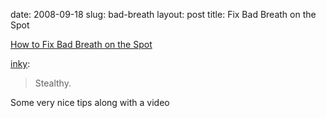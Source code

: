 date: 2008-09-18
slug: bad-breath
layout: post
title: Fix Bad Breath on the Spot


<a href="http://www.wikihow.com/Fix-Bad-Breath-on-the-Spot">How to Fix Bad Breath on the Spot</a><br/><p><a href="http://found.boxofjunk.ws/post/50606620" target="_blank">inky</a>:</p>



<blockquote>Stealthy.</blockquote>



<p>Some very nice tips along with a video</p>
